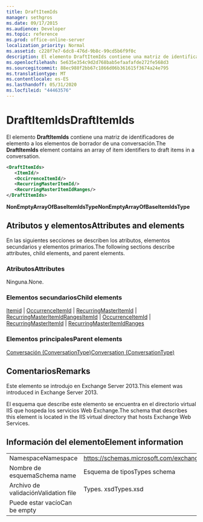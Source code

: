 ```yaml
---
title: DraftItemIds
manager: sethgros
ms.date: 09/17/2015
ms.audience: Developer
ms.topic: reference
ms.prod: office-online-server
localization_priority: Normal
ms.assetid: c228f7e7-6dc8-476d-9b8c-99cd5b6f9f0c
description: El elemento DraftItemIds contiene una matriz de identificadores de elemento a los elementos de borrador de una conversación.
ms.openlocfilehash: 5e635e354c9d2d768bab5efaafafde272fe568d3
ms.sourcegitcommit: 88ec988f2bb67c1866d06b361615f3674a24e795
ms.translationtype: MT
ms.contentlocale: es-ES
ms.lasthandoff: 05/31/2020
ms.locfileid: "44463576"
---
```

# <a name="draftitemids"></a><span data-ttu-id="8b634-103">DraftItemIds</span><span class="sxs-lookup"><span data-stu-id="8b634-103">DraftItemIds</span></span>

<span data-ttu-id="8b634-104">El elemento **DraftItemIds** contiene una matriz de identificadores de elemento a los elementos de borrador de una conversación.</span><span class="sxs-lookup"><span data-stu-id="8b634-104">The **DraftItemIds** element contains an array of item identifiers to draft items in a conversation.</span></span> 
  
```XML
<DraftItemIds>
   <ItemId/>
   <OccirrenceItemId/>
   <RecurringMasterItemId/>
   <RecurringMasterItemIdRanges/>
</DraftItemIds>
```

 <span data-ttu-id="8b634-105">**NonEmptyArrayOfBaseItemIdsType**</span><span class="sxs-lookup"><span data-stu-id="8b634-105">**NonEmptyArrayOfBaseItemIdsType**</span></span>
## <a name="attributes-and-elements"></a><span data-ttu-id="8b634-106">Atributos y elementos</span><span class="sxs-lookup"><span data-stu-id="8b634-106">Attributes and elements</span></span>

<span data-ttu-id="8b634-107">En las siguientes secciones se describen los atributos, elementos secundarios y elementos primarios.</span><span class="sxs-lookup"><span data-stu-id="8b634-107">The following sections describe attributes, child elements, and parent elements.</span></span>
  
### <a name="attributes"></a><span data-ttu-id="8b634-108">Atributos</span><span class="sxs-lookup"><span data-stu-id="8b634-108">Attributes</span></span>

<span data-ttu-id="8b634-109">Ninguna.</span><span class="sxs-lookup"><span data-stu-id="8b634-109">None.</span></span>
  
### <a name="child-elements"></a><span data-ttu-id="8b634-110">Elementos secundarios</span><span class="sxs-lookup"><span data-stu-id="8b634-110">Child elements</span></span>

<span data-ttu-id="8b634-111">[Itemid](itemid.md)  |  [OccurrenceItemId](occurrenceitemid.md)  |  [RecurringMasterItemId](recurringmasteritemid.md)  |  [RecurringMasterItemIdRanges](recurringmasteritemidranges.md)</span><span class="sxs-lookup"><span data-stu-id="8b634-111">[ItemId](itemid.md) | [OccurrenceItemId](occurrenceitemid.md) | [RecurringMasterItemId](recurringmasteritemid.md) | [RecurringMasterItemIdRanges](recurringmasteritemidranges.md)</span></span>
  
### <a name="parent-elements"></a><span data-ttu-id="8b634-112">Elementos principales</span><span class="sxs-lookup"><span data-stu-id="8b634-112">Parent elements</span></span>

[<span data-ttu-id="8b634-113">Conversación (ConversationType)</span><span class="sxs-lookup"><span data-stu-id="8b634-113">Conversation (ConversationType)</span></span>](conversation-conversationtype.md)
  
## <a name="remarks"></a><span data-ttu-id="8b634-114">Comentarios</span><span class="sxs-lookup"><span data-stu-id="8b634-114">Remarks</span></span>

<span data-ttu-id="8b634-115">Este elemento se introdujo en Exchange Server 2013.</span><span class="sxs-lookup"><span data-stu-id="8b634-115">This element was introduced in Exchange Server 2013.</span></span>
  
<span data-ttu-id="8b634-116">El esquema que describe este elemento se encuentra en el directorio virtual IIS que hospeda los servicios Web Exchange.</span><span class="sxs-lookup"><span data-stu-id="8b634-116">The schema that describes this element is located in the IIS virtual directory that hosts Exchange Web Services.</span></span>
  
## <a name="element-information"></a><span data-ttu-id="8b634-117">Información del elemento</span><span class="sxs-lookup"><span data-stu-id="8b634-117">Element information</span></span>

|||
|:-----|:-----|
|<span data-ttu-id="8b634-118">Namespace</span><span class="sxs-lookup"><span data-stu-id="8b634-118">Namespace</span></span>  <br/> |https://schemas.microsoft.com/exchange/services/2006/types  <br/> |
|<span data-ttu-id="8b634-119">Nombre de esquema</span><span class="sxs-lookup"><span data-stu-id="8b634-119">Schema name</span></span>  <br/> |<span data-ttu-id="8b634-120">Esquema de tipos</span><span class="sxs-lookup"><span data-stu-id="8b634-120">Types schema</span></span>  <br/> |
|<span data-ttu-id="8b634-121">Archivo de validación</span><span class="sxs-lookup"><span data-stu-id="8b634-121">Validation file</span></span>  <br/> |<span data-ttu-id="8b634-122">Types. xsd</span><span class="sxs-lookup"><span data-stu-id="8b634-122">Types.xsd</span></span>  <br/> |
|<span data-ttu-id="8b634-123">Puede estar vacío</span><span class="sxs-lookup"><span data-stu-id="8b634-123">Can be empty</span></span>  <br/> ||
   

